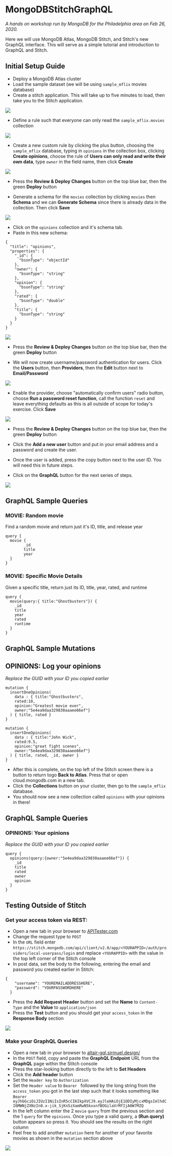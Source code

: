# MongoDBStitchGraphQL

_A hands on workshop run by MongoDB for the Philadelphia area on Feb 26, 2020._

Here we will use MongoDB Atlas, MongoDB Stitch, and Stitch's new GraphQL interface. This will serve as a simple tutorial and introduction to  GraphQL and Stitch.

## Initial Setup Guide

* Deploy a MongoDB Atlas cluster
* Load the sample dataset (we will be using `sample_mflix` movies database)
* Create a stitch application. This will take up to five minutes to load, then take you to the Stitch application.

![](img/ss01.png)

* Define a rule such that everyone can only read the `sample_mflix.movies` collection

![](img/ss02.png)

* Create a new custom rule by clicking the plus button, choosing the `sample_mflix` database, typing in `opinions` in the collection box, clicking __Create opinions__, choose the rule of __Users can only read and write their own data__, type `owner` in the field name, then click __Create__

![](img/ss03.png)

* Press the __Review & Deploy Changes__ button on the top blue bar, then the green __Deploy__ button

* Generate a schema for the `movies` collection by clicking `movies` then __Schema__ and we can __Generate Schema__ since there is already data in the collection. Then click __Save__

![](img/ss04.png)

* Click on the `opinions` collection and it's schema tab.
* Paste in this new schema:

```
{
  "title": "opinions",
  "properties": {
    "_id": {
      "bsonType": "objectId"
    },
    "owner": {
      "bsonType": "string"
    },
    "opinion": {
      "bsonType": "string"
    },
    "rated": {
      "bsonType": "double"
    },
    "title": {
      "bsonType": "string"
    }
  }
}
```

![](img/ss05.png)

* Press the __Review & Deploy Changes__ button on the top blue bar, then the green __Deploy__ button

* We will now create username/password authentication for users. Click the __Users__ button, then __Providers__, then the __Edit__ button next to __Email/Password__

![](img/ss06.png)

* Enable the provider, choose "automatically confirm users" radio button, choose __Run a password reset function__, call the function `reset` and leave everything defaults as this is all outside of scope for today's exercise. Click __Save__

![](img/ss07.png)

* Press the __Review & Deploy Changes__ button on the top blue bar, then the green __Deploy__ button

* Click the __Add a new user__ button and put in your email address and a password and create the user.
* Once the user is added, press the copy button next to the user ID. You will need this in future steps.
* Click on the __GraphQL__ button for the next series of steps.

![](img/ss08.png)

## GraphQL Sample Queries
### MOVIE: Random movie
Find a random movie and return just it's ID, title, and release year
```
query {
  movie {
        _id
		title
		year
  }
}
```

### MOVIE: Specific Movie Details
Given a specific title, return just its ID, title, year, rated, and runtime
```
query {
  movie(query:{ title:"Ghostbusters"}) {
    _id
    title
    year
    rated
    runtime
  }
}
```

## GraphQL Sample Mutations
## OPINIONS: Log your opinions
_Replace the GUID with your ID you copied earlier_

```
mutation {
  insertOneOpinions(
    data : { title:"Ghostbusters",
    rated:10,
    opinion:"Greatest movie ever",
    owner:"5e4ea9daa329830aaaee66ef"}
  ) { title, rated }
}
```

```
mutation {
  insertOneOpinions(
    data : { title:"John Wick",
    rated:9.5,
    opinion:"great fight scenes",
    owner:"5e4ea9daa329830aaaee66ef"}
  ) { title, rated, _id, owner }
}
```

* After this is complete, on the top left of the Stitch screen there is a button to return togo __Back to Atlas__. Press that or open cloud.mongodb.com in a new tab.
* Click the __Collections__  button on your cluster, then go to the `sample_mflix` database.
* You should now see a new collection called `opinions` with your opinions in there!

## GraphQL Sample Queries
### OPINIONS: Your opinions
_Replace the GUID with your ID you copied earlier_
```
query {
  opinions(query:{owner:"5e4ea9daa329830aaaee66ef"}) {
    _id
    title
    rated
    owner
    opinion
  }
}
```

## Testing Outside of Stitch
### Get your access token via REST:
* Open a new tab in your browser to [APITester.com](https://apitester.com/)
* Change the request type to `POST`
* In the `URL` field enter `https://stitch.mongodb.com/api/client/v2.0/app/<YOURAPPID>/auth/providers/local-userpass/login` and replace `<YOURAPPID>` with the value in the top left corner of the Stitch console
* In post data, set the body to the following, entering the email and password you created earlier in Stitch:
```
{
    "username": "YOUREMAILADDRESSHERE",
    "password": "YOURPASSWORDHERE"
  }
```
* Press the __Add Request Header__ button and set the __Name__ to `Content-Type` and the __Value__ to `application/json`
* Press the __Test__ button and you should get your `access_token` in the __Response Body__ section

![](img/ss09.png)

### Make your GraphQL Queries
* Open a new tab in your browser to [altair-gql.sirmuel.design/](https://altair-gql.sirmuel.design/)
* In the `POST` field, copy and paste the __GraphQL Endpoint__ URL from the __GraphQL__ page within the Stitch console
* Press the star-looking button directly to the left to __Set Headers__
* Click the __Add header__ button
* Set the `Header key` to `Authorization` 
* Set the `Header value` to `Bearer ` followed by the long string from the `access_token` you got in the last step such that it looks something like `Bearer eyJhbGciOiJIUzI1NiIsInR5cCI6IkpXVCJ9.eyJleHAiOjE1ODIyMjcxMDgsImlhdCI6MWNjZXNzIn0.x-jik_SjKn5zXamRwN5kxxnfBOGilaVrMfIjA0W7MZQ`
* In the left column enter the 2 `movie` `query` from the previous section and the 1 `query` for the `opinions`. Once you type a valid query, a __(Run query)__ button appears so press it. You should see the results on the right column
* Feel free to add another `mutation` here for another of your favorite movies as shown in the `mutation` section above

![](img/ss10.png)